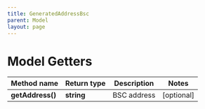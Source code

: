 ```yaml
---
title: GeneratedAddressBsc
parent: Model
layout: page
---
```


# Model Getters

Method name | Return type | Description | Notes
------------ | ------------- | ------------- | -------------
**getAddress()** | **string** | BSC address | [optional]

